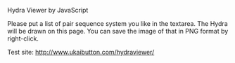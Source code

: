 Hydra Viewer by JavaScript

Please put a list of pair sequence system you like in the textarea.
The Hydra will be drawn on this page.
You can save the image of that in PNG format by right-click.

Test site:
http://www.ukaibutton.com/hydraviewer/
